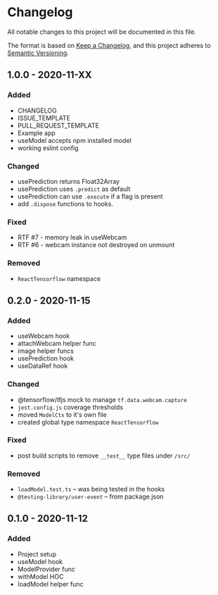 # Changelog

All notable changes to this project will be documented in this file.

The format is based on [Keep a Changelog](https://keepachangelog.com/en/1.0.0/), and this project adheres to [Semantic Versioning](https://semver.org/spec/v2.0.0.html).

## 1.0.0 - 2020-11-XX

### Added

- CHANGELOG
- ISSUE_TEMPLATE
- PULL_REQUEST_TEMPLATE
- Example app
- useModel accepts npm installed model
- working eslint config

### Changed

- usePrediction returns Float32Array
- usePrediction uses `.predict` as default
- usePrediction can use `.execute` if a flag is present
- add `.dispose` functions to hooks.

### Fixed

- RTF #7 - memory leak in useWebcam
- RTF #6 - webcam instance not destroyed on unmount

### Removed

- `ReactTensorflow` namespace

## 0.2.0 - 2020-11-15

### Added

- useWebcam hook
- attachWebcam helper func
- image helper funcs
- usePrediction hook
- useDataRef hook

### Changed

- @tensorflow/tfjs mock to manage `tf.data.webcam.capture`
- `jest.config.js` coverage thresholds
- moved `ModelCtx` to it's own file
- created global type namespace `ReactTensorflow`

### Fixed

- post build scripts to remove `__test__` type files under `/src/`

### Removed

- `loadModel.test.ts` – was being tested in the hooks
- `@testing-library/user-event` – from package.json

## 0.1.0 - 2020-11-12

### Added

- Project setup
- useModel hook
- ModelProvider func
- withModel HOC
- loadModel helper func
